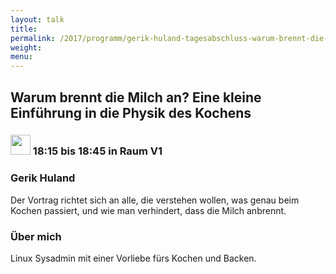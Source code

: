 ```yaml
---
layout: talk
title:
permalink: /2017/programm/gerik-huland-tagesabschluss-warum-brennt-die-milch-an/
weight:
menu:
---
```

## Warum brennt die Milch an? Eine kleine Einführung in die Physik des Kochens

### <img height = "32" src="../../../images/talk.svg"> 18:15 bis 18:45 in Raum V1

### Gerik Huland

Der Vortrag richtet sich an alle, die verstehen wollen, was genau beim Kochen passiert, und wie man verhindert, dass die Milch anbrennt.

### Über mich

Linux Sysadmin mit einer Vorliebe fürs Kochen und Backen.

